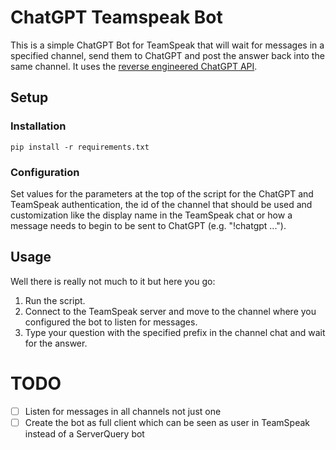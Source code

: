 # ChatGPT Teamspeak Bot
This is a simple ChatGPT Bot for TeamSpeak that will wait for messages in a specified
channel, send them to ChatGPT and post the answer back into the same channel.
It uses the [reverse engineered ChatGPT API](https://github.com/acheong08/ChatGPT).

## Setup
### Installation
`pip install -r requirements.txt`

### Configuration
Set values for the parameters at the top of the script for the ChatGPT and TeamSpeak
authentication, the id of the channel that should be used and customization like
the display name in the TeamSpeak chat or how a message needs to begin to be sent to 
ChatGPT (e.g. "!chatgpt ...").

## Usage
Well there is really not much to it but here you go:
1. Run the script.
2. Connect to the TeamSpeak server and move to the channel where you configured the bot to listen for messages.
3. Type your question with the specified prefix in the channel chat and wait for the answer.

# TODO
- [ ] Listen for messages in all channels not just one
- [ ] Create the bot as full client which can be seen as user in TeamSpeak instead of a ServerQuery bot
